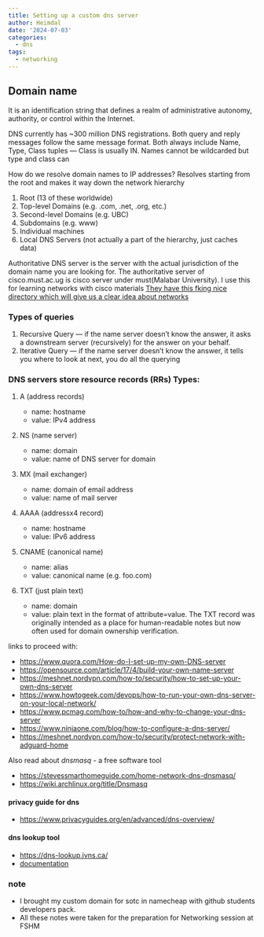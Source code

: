 ```yaml
---
title: Setting up a custom dns server
author: Heimdal
date: '2024-07-03'
categories:
  - dns
tags:
  - networking
---
```


## Domain name 

It is an identification string that defines a realm of administrative autonomy, authority, or control within the Internet.

DNS currently has ~300 million DNS registrations. Both query and reply messages follow the same message format. Both always include Name, Type, Class tuples — Class is usually IN. Names cannot be wildcarded but type and class can

How do we resolve domain names to IP addresses? Resolves starting from the root and makes it way down the network hierarchy

   1. Root (13 of these worldwide)
   2. Top-level Domains (e.g. .com, .net, .org, etc.)
   3. Second-level Domains (e.g. UBC)
   4. Subdomains (e.g. www)
   5. Individual machines
   6. Local DNS Servers (not actually a part of the hierarchy, just caches data)

Authoritative DNS server is the server with the actual jurisdiction of the domain name you are looking for. The authoritative server of cisco.must.ac.ug is cisco server under must(Malabar University). I use this for learning networks with cisco materials [They have this fking nice directory which will give us a clear idea about networks](https://cisco.must.ac.ug/cisco/)


### Types of queries

1. Recursive Query — if the name server doesn’t know the answer, it asks a downstream server (recursively) for the answer on your behalf.
2. Iterative Query — if the name server doesn’t know the answer, it tells you where to look at next, you do all the querying

### DNS servers store resource records (RRs) Types:

1. A (address records)

    - name: hostname
    - value: IPv4 address

2. NS (name server)

    - name: domain
    - value: name of DNS server for domain

3. MX (mail exchanger)

    - name: domain of email address
    - value: name of mail server

4. AAAA (addressx4 record)

    - name: hostname
    - value: IPv6 address

5. CNAME (canonical name)

    - name: alias
    - value: canonical name (e.g. foo.com)

6. TXT (just plain text)

    - name: domain
    - value: plain text in the format of attribute=value. The TXT record was originally intended as a place for human-readable notes but now often used for domain ownership verification.

links to proceed with:
- https://www.quora.com/How-do-I-set-up-my-own-DNS-server
- https://opensource.com/article/17/4/build-your-own-name-server
- https://meshnet.nordvpn.com/how-to/security/how-to-set-up-your-own-dns-server
- https://www.howtogeek.com/devops/how-to-run-your-own-dns-server-on-your-local-network/
- https://www.pcmag.com/how-to/how-and-why-to-change-your-dns-server
- https://www.ninjaone.com/blog/how-to-configure-a-dns-server/
- https://meshnet.nordvpn.com/how-to/security/protect-network-with-adguard-home

Also read about *dnsmasq* -  a free software tool
- https://stevessmarthomeguide.com/home-network-dns-dnsmasq/
- https://wiki.archlinux.org/title/Dnsmasq

#### privacy guide for dns
- https://www.privacyguides.org/en/advanced/dns-overview/

#### dns lookup tool
- https://dns-lookup.jvns.ca/
- [documentation](https://dnslink.dev/)

### note
- I brought my custom domain for sotc in namecheap with github students developers pack.
- All these notes were taken for the preparation for Networking session at FSHM
